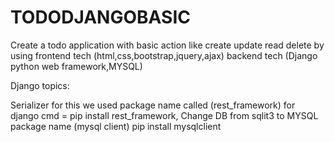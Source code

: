 # TODODJANGOBASIC
Create a todo application with basic action like create update read delete by using 
frontend tech (html,css,bootstrap,jquery,ajax)
backend tech (Django python web framework,MYSQL)

Django topics:

Serializer for this we used package name called (rest_framework) for django cmd = pip install rest_framework,
Change DB from sqlit3 to MYSQL package name (mysql client) pip install mysqlclient

